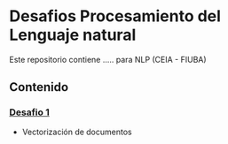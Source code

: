 # Desafios Procesamiento del Lenguaje natural
Este repositorio contiene ..... para NLP (CEIA - FIUBA)

## Contenido

### [Desafio 1](desafio1/README.md) 
* Vectorización de documentos
